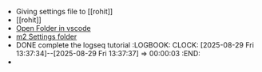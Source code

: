 - Giving settings file to [[rohit]]
- [[rohit]]
- [Open Folder in vscode](vscode://file:///C:/Users/nikhilsharma03/Code/code-with-quarkus)
- [m2 Settings folder](file:///C:/Users/nikhilsharma03/.m2)
- DONE complete the logseq tutorial
  :LOGBOOK:
  CLOCK: [2025-08-29 Fri 13:37:34]--[2025-08-29 Fri 13:37:37] =>  00:00:03
  :END:
-
